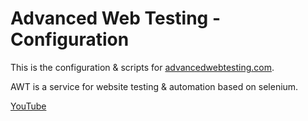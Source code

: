 # Advanced Web Testing - Configuration

This is the configuration & scripts for [advancedwebtesting.com](http://advancedwebtesting.com).

AWT is a service for website testing & automation based on selenium.

[YouTube](https://www.youtube.com/@advancedwebtesting)
